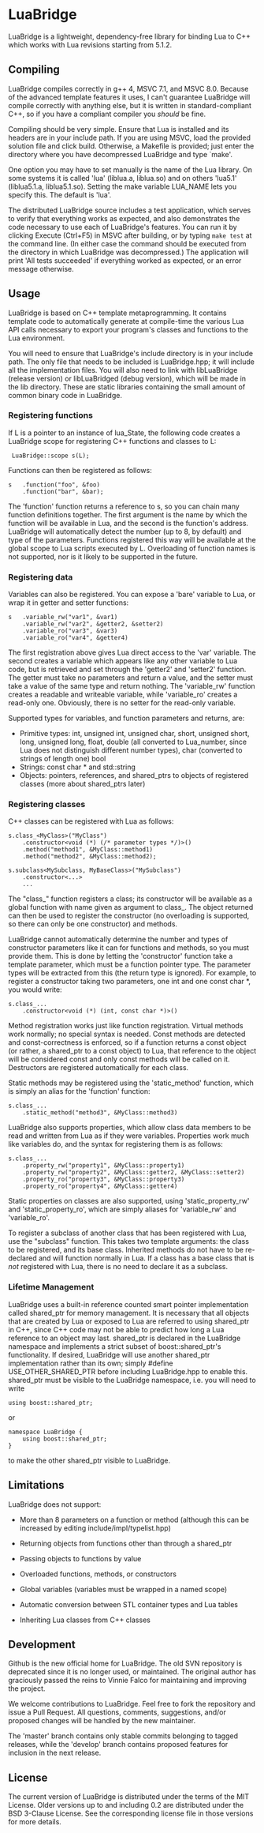 # LuaBridge

LuaBridge is a lightweight, dependency-free library for binding Lua to C++ which
works with Lua revisions starting from 5.1.2.

## Compiling

LuaBridge compiles correctly in g++ 4, MSVC 7.1, and MSVC 8.0.  Because of the
advanced template features it uses, I can't guarantee LuaBridge will compile
correctly with anything else, but it is written in standard-compliant C++, so
if you have a compliant compiler you *should* be fine.

Compiling should be very simple.  Ensure that Lua is installed and its headers
are in your include path.  If you are using MSVC, load the provided solution
file and click build.  Otherwise, a Makefile is provided; just enter the
directory where you have decompressed LuaBridge and type `make'.

One option you may have to set manually is the name of the Lua library.  On
some systems it is called 'lua' (liblua.a, liblua.so) and on others 'lua5.1'
(liblua5.1.a, liblua5.1.so).  Setting the make variable LUA_NAME lets you
specify this.  The default is 'lua'.

The distributed LuaBridge source includes a test application, which serves to
verify that everything works as expected, and also demonstrates the code
necessary to use each of LuaBridge's features.  You can run it by clicking
Execute (Ctrl+F5) in MSVC after building, or by typing `make test` at the
command line.  (In either case the command should be executed from the
directory in which LuaBridge was decompressed.)  The application will print
'All tests succeeded' if everything worked as expected, or an error message
otherwise.

## Usage

LuaBridge is based on C++ template metaprogramming.  It contains template code
to automatically generate at compile-time the various Lua API calls necessary
to export your program's classes and functions to the Lua environment.

You will need to ensure that LuaBridge's include directory is in your include
path.  The only file that needs to be included is LuaBridge.hpp; it will
include all the implementation files.  You will also need to link with
libLuaBridge (release version) or libLuaBridged (debug version), which will be
made in the lib directory.  These are static libraries containing the small
amount of common binary code in LuaBridge.

### Registering functions

If L is a pointer to an instance of lua_State, the following code creates a
LuaBridge scope for registering C++ functions and classes to L:

	 LuaBridge::scope s(L);

Functions can then be registered as follows:

  	s	.function("foo", &foo)
  		.function("bar", &bar);

The 'function' function returns a reference to s, so you can chain many
function definitions together.  The first argument is the name by which the
function will be available in Lua, and the second is the function's address.
LuaBridge will automatically detect the number (up to 8, by default) and type
of the parameters.  Functions registered this way will be available at the
global scope to Lua scripts executed by L.  Overloading of function names is
not supported, nor is it likely to be supported in the future.

### Registering data

Variables can also be registered.  You can expose a 'bare' variable to Lua, or
wrap it in getter and setter functions:

  	s	.variable_rw("var1", &var1)
  		.variable_rw("var2", &getter2, &setter2)
  		.variable_ro("var3", &var3)
  		.variable_ro("var4", &getter4)

The first registration above gives Lua direct access to the 'var' variable.
The second creates a variable which appears like any other variable to Lua
code, but is retrieved and set through the 'getter2' and 'setter2' function.
The getter must take no parameters and return a value, and the setter must take
a value of the same type and return nothing.  The 'variable_rw' function
creates a readable and writeable variable, while 'variable_ro' creates a
read-only one.  Obviously, there is no setter for the read-only variable.

Supported types for variables, and function parameters and returns, are:
 * Primitive types:
      int, unsigned int, unsigned char, short, unsigned short, long,
      unsigned long, float, double
      (all converted to Lua_number, since Lua does not distinguish
      different number types),
      char (converted to strings of length one)
      bool
 * Strings: const char * and std::string
 * Objects: pointers, references, and shared_ptrs to objects of registered
     classes (more about shared_ptrs later)

### Registering classes

C++ classes can be registered with Lua as follows:

	s.class_<MyClass>("MyClass")
		.constructor<void (*) (/* parameter types */)>()
		.method("method1", &MyClass::method1)
		.method("method2", &MyClass::method2);

	s.subclass<MySubclass, MyBaseClass>("MySubclass")
		.constructor<...>
		...

The "class_" function registers a class; its constructor will be available as
a global function with name given as argument to class_.  The object returned
can then be used to register the constructor (no overloading is supported, so
there can only be one constructor) and methods.

LuaBridge cannot automatically determine the number and types of constructor
parameters like it can for functions and methods, so you must provide them.
This is done by letting the 'constructor' function take a template parameter,
which must be a function pointer type.  The parameter types will be extracted
from this (the return type is ignored).  For example, to register a
constructor taking two parameters, one int and one const char *, you would
write:

	s.class_...
		.constructor<void (*) (int, const char *)>()

Method registration works just like function registration.  Virtual methods
work normally; no special syntax is needed.  Const methods are detected and
const-correctness is enforced, so if a function returns a const object (or
rather, a shared_ptr to a const object) to Lua, that reference to the object
will be considered const and only const methods will be called on it.
Destructors are registered automatically for each class.

Static methods may be registered using the 'static_method' function, which is
simply an alias for the 'function' function:

	s.class_...
		.static_method("method3", &MyClass::method3)

LuaBridge also supports properties, which allow class data members to be read
and written from Lua as if they were variables.  Properties work much like
variables do, and the syntax for registering them is as follows:

	s.class_...
		.property_rw("property1", &MyClass::property1)
		.property_rw("property2", &MyClass::getter2, &MyClass::setter2)
		.property_ro("property3", &MyClass::property3)
		.property_ro("property4", &MyClass::getter4)

Static properties on classes are also supported, using 'static_property_rw'
and 'static_property_ro', which are simply aliases for 'variable_rw' and
'variable_ro'.

To register a subclass of another class that has been registered with Lua, use
the "subclass" function.  This takes two template arguments: the class to be
registered, and its base class.  Inherited methods do not have to be
re-declared and will function normally in Lua.  If a class has a base class
that is *not* registered with Lua, there is no need to declare it as a
subclass.

### Lifetime Management

LuaBridge uses a built-in reference counted smart pointer implementation 
called shared_ptr for memory management.  It is necessary that all objects
that are created by Lua or exposed to Lua are referred to using shared_ptr
in C++, since C++ code may not be able to predict how long a Lua reference
to an object may last.  shared_ptr is declared in the LuaBridge namespace and
implements a strict subset of boost::shared_ptr's functionality.  If desired,
LuaBridge will use another shared_ptr implementation rather than its own;
simply #define USE_OTHER_SHARED_PTR before including LuaBridge.hpp to enable
this.  shared_ptr must be visible to the LuaBridge namespace, i.e. you will
need to write

	using boost::shared_ptr;

or

	namespace LuaBridge {
		using boost::shared_ptr;
	}

to make the other shared_ptr visible to LuaBridge.

## Limitations 

LuaBridge does not support:

- More than 8 parameters on a function or method (although this can be
 increased by editing include/impl/typelist.hpp)

- Returning objects from functions other than through a shared_ptr

- Passing objects to functions by value

- Overloaded functions, methods, or constructors

- Global variables (variables must be wrapped in a named scope)

- Automatic conversion between STL container types and Lua tables

- Inheriting Lua classes from C++ classes

## Development

Github is the new official home for LuaBridge. The old SVN repository is
deprecated since it is no longer used, or maintained. The original author has
graciously passed the reins to Vinnie Falco for maintaining and improving the
project.

We welcome contributions to LuaBridge. Feel free to fork the repository and
issue a Pull Request. All questions, comments, suggestions, and/or proposed
changes will be handled by the new maintainer.

The 'master' branch contains only stable commits belonging to tagged releases,
while the 'develop' branch contains proposed features for inclusion in the
next release.

## License

The current version of LuaBridge is distributed under the terms of the MIT
License. Older versions up to and including 0.2 are distributed under the
BSD 3-Clause License. See the corresponding license file in those versions
for more details.

